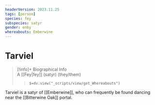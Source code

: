 ```yaml
---
headerVersion: 2023.11.25
tags: [person]
species: fey
subspecies: satyr
gender: enby
whereabouts: Emberwine
---
```

# Tarviel
>[!info]+ Biographical Info  
> A [[Fey|fey]] (satyr) (they/them)  
>> `$=dv.view("_scripts/view/get_Whereabouts")`

Tarviel is a satyr of [[Emberwine]], who can frequently be found dancing near the [[Bitterwine Oak]] portal. 